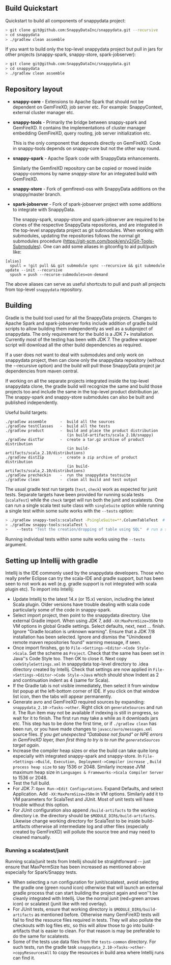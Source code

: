 ## Build Quickstart

Quickstart to build all components of snappydata project:
```sh
> git clone git@github.com:SnappyDataInc/snappydata.git --recursive
> cd snappydata
> ./gradlew clean assemble
```

If you want to build only the top-level snappydata project but pull in jars for other projects (snappy-spark, snappy-store, spark-jobserver):
```sh
> git clone git@github.com:SnappyDataInc/snappydata.git
> cd snappydata
> ./gradlew clean assemble
```


## Repository layout

- **snappy-core** - Extensions to Apache Spark that should not be dependent on GemFireXD, job server etc. For example: SnappyContext, external cluster manager etc.

- **snappy-tools** - Primarily the bridge between snappy-spark and GemFireXD. It contains the implementations of cluster manager embedding GemFireXD, query routing, job server initialization etc.

  This is the only component that depends directly on GemFireXD. Code in snappy-tools depends on snappy-core but not the other way round.

- **snappy-spark** - Apache Spark code with SnappyData enhancements.

  Similarly the GemfireXD repository can be copied or moved inside snappy-commons by name *snappy-store* for an integrated build with GemFireXD.

- **snappy-store** - Fork of gemfirexd-oss with SnappyData additions on the snappy/master branch.

- **spark-jobserver** - Fork of spark-jobserver project with some additions to integrate with SnappyData.

  The snappy-spark, snappy-store and spark-jobserver are required to be clones of the respective SnappyData repositories, and are integrated in the top-level snappydata project as git submodules. When working with submodules, updating the repositories follows the normal git submodules procedure (https://git-scm.com/book/en/v2/Git-Tools-Submodules). One can add some aliases in gitconfig to aid pull/push like:

```
[alias]
  spull = !git pull && git submodule sync --recursive && git submodule update --init --recursive
  spush = push --recurse-submodules=on-demand
```

The above aliases can serve as useful shortcuts to pull and push all projects from top-level `snappydata` repository.


## Building

Gradle is the build tool used for all the SnappyData projects. Changes to Apache Spark and spark-jobserver forks include addition of gradle build scripts to allow building them independently as well as a subproject of snappydata. The only requirement for the build is a JDK 7+ installation. Currently most of the testing has been with JDK 7. The gradlew wrapper script will download all the other build dependencies as required.

If a user does not want to deal with submodules and only work on snappydata project, then can clone only the snappydata repository (without the --recursive option) and the build will pull those SnappyData project jar dependencies from maven central.

If working on all the separate projects integrated inside the top-level snappydata clone, the gradle build will recognize the same and build those projects too and include the same in the top-level product distribution jar. The snappy-spark and snappy-store submodules can also be built and published independently.

Useful build targets:
```
./gradlew assemble      -  build all the sources
./gradlew testClasses   -  build all the tests
./gradlew product       -  build and place the product distribution
                           (in build-artifacts/scala_2.10/snappy)
./gradlew distTar       -  create a tar.gz archive of product distribution
                           (in build-artifacts/scala_2.10/distributions)
./gradlew distZip       -  create a zip archive of product distribution
                           (in build-artifacts/scala_2.10/distributions)
./gradlew precheckin    -  run the snappydata testsuite
./gradlew clean         -  clean all build and test output
```

The usual gradle test run targets (`test`, `check`) work as expected for junit tests. Separate targets have been provided for running scala tests (`scalaTest`) while the `check` target will run both the junit and scalatests. One can run a single scala test suite class with `singleSuite` option while running a single test within some suite works with the `--tests` option:

```sh
> ./gradlew snappy-tools:scalaTest -PsingleSuite=**.ColumnTableTest  # run all tests in the class
> ./gradlew snappy-tools:scalaTest \
>    --tests "Test the creation/dropping of table using SQL"  # run a single test (use full name)
```
Running individual tests within some suite works using the `--tests` argument.


## Setting up Intellij with gradle

Intellij is the IDE commonly used by the snappydata developers. Those who really prefer Eclipse can try the scala-IDE and gradle support, but has been seen to not work as well (e.g. gradle support is not integrated with scala plugin etc).  To import into Intellij:

- Update Intellij to the latest 14.x (or 15.x) version, including the latest Scala plugin. Older versions have trouble dealing with scala code particularly some of the code in snappy-spark.
- Select import project, then point to the snappydata directory. Use external Gradle import. When using JDK 7, add `-XX:MaxPermSize=350m` to VM options in global Gradle settings. Select defaults, next, next ... finish. Ignore "Gradle location is unknown warning". Ensure that a JDK 7/8 installation has been selected. Ignore and dismiss the "Unindexed remote maven repositories found" warning message, if seen.
- Once import finishes, go to `File->Settings->Editor->Code Style->Scala`. Set the scheme as `Project`. Check that the same has been set in Java''s Code Style too. Then OK to close it. Next copy `codeStyleSettings.xml` in snappydata top-level directory to .idea directory created by Intellij. Check that settings are now applied in `File->Settings->Editor->Code Style->Java` which should show Indent as 2 and continuation indent as 4 (same for Scala).
- If the Gradle tab is not visible immediately, then select it from window list popup at the left-bottom corner of IDE. If you click on that window list icon, then the tabs will appear permanently.
- Generate avro and GemFireXD required sources by expanding: `snappydata_2.10->Tasks->other`. Right click on `generateSources` and run it. The Run item may not be available if indexing is still in progress, so wait for it to finish. The first run may take a while as it downloads jars etc. This step has to be done the first time, or if `./gradlew clean` has been run, or you have made changes to `javacc/avro/messages.xml` source files. *If you get unexpected "Database not found" or NPE errors in GemFireXD layer, then first thing to try is to run the `generateSources` target again.*
- Increase the compiler heap sizes or else the build can take quite long especially with integrated snappy-spark and snappy-store. In `File->Settings->Build, Execution, Deployment->Compiler increase `, `Build process heap size` to say 1536 or 2048. Similarly increase JVM maximum heap size in `Languages & Frameworks->Scala Compiler Server` to 1536 or 2048.
- Test the full build.
- For JDK 7: `Open Run->Edit Configurations`. Expand Defaults, and select Application. Add `-XX:MaxPermSize=350m` in VM options. Similarly add it to VM parameters for ScalaTest and JUnit. Most of unit tests will have trouble without this option.
- For JUnit configuration also append `/build-artifacts` to the working directory i.e. the directory should be `$MODULE_DIR$/build-artifacts`. Likewise change working directory for ScalaTest to be inside build-artifacts otherwise all intermediate log and other files (especially created by GemFireXD) will pollute the source tree and may need to cleaned manually.


### Running a scalatest/junit

Running scala/junit tests from Intellij should be straightforward -- just ensure that MaxPermSize has been increased as mentioned above especially for Spark/Snappy tests.
- When selecting a run configuration for junit/scalatest, avoid selecting the gradle one (green round icon) otherwise that will launch an external gradle process that can start building the project again and won''t be cleanly integrated with Intellij. Use the normal junit (red+green arrows icon) or scalatest (junit like with red overlay).
- For JUnit tests, ensure that working directory is `$MODULE_DIR$/build-artifacts` as mentioned before. Otherwise many GemFireXD tests will fail to find the resource files required in tests. They will also pollute the checkouts with log files etc, so this will allow those to go into build-artifacts that is easier to clean. For that reason is may be preferable to do the same for scalatests.
- Some of the tests use data files from the `tests-common` directory. For such tests, run the gradle task `snappydata_2.10->Tasks->other->copyResourcesAll` to copy the resources in build area where Intellij runs can find it.


